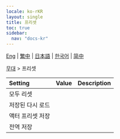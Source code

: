 ```yaml
---
locale: ko-rKR
layout: single
title: 프리셋
toc: true
sidebar:
  nav: "docs-kr"
---
```

[Eng](/dancexr/menu/2025.4/stage/actor_presets) | [繁中](/tw/dancexr/menu/2025.4/stage/actor_presets) | [日本語](/jp/dancexr/menu/2025.4/stage/actor_presets) | [한국어](/kr/dancexr/menu/2025.4/stage/actor_presets) | [简中](/zh/dancexr/menu/2025.4/stage/actor_presets)

[무대](../menu#무대) > 프리셋



| Setting | Value | Description |
| :--- | --- | :--- |
| 모두 리셋 || 
| 저장된 다시 로드 || 
| 액터 프리셋 저장 || 
| 전역 저장 || 
